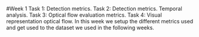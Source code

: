 #Week 1
Task 1: Detection metrics.
Task 2: Detection metrics. Temporal analysis.
Task 3: Optical flow evaluation metrics.
Task 4: Visual representation optical flow.
In this week we setup the different metrics used and get used to the dataset we used in the following weeks.

